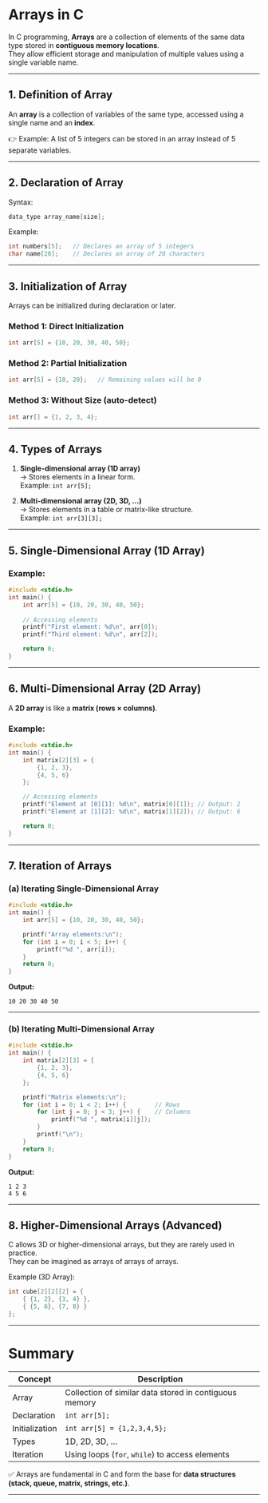 # Arrays in C

In C programming, **Arrays** are a collection of elements of the same data type stored in **contiguous memory locations**.  
They allow efficient storage and manipulation of multiple values using a single variable name.

---

## 1. Definition of Array
An **array** is a collection of variables of the same type, accessed using a single name and an **index**.

👉 Example: A list of 5 integers can be stored in an array instead of 5 separate variables.

---

## 2. Declaration of Array
Syntax:
```c
data_type array_name[size];
```

Example:
```c
int numbers[5];   // Declares an array of 5 integers
char name[20];    // Declares an array of 20 characters
```

---

## 3. Initialization of Array
Arrays can be initialized during declaration or later.

### Method 1: Direct Initialization
```c
int arr[5] = {10, 20, 30, 40, 50};
```

### Method 2: Partial Initialization
```c
int arr[5] = {10, 20};   // Remaining values will be 0
```

### Method 3: Without Size (auto-detect)
```c
int arr[] = {1, 2, 3, 4};
```

---

## 4. Types of Arrays
1. **Single-dimensional array (1D array)**  
   → Stores elements in a linear form.  
   Example: `int arr[5];`

2. **Multi-dimensional array (2D, 3D, …)**  
   → Stores elements in a table or matrix-like structure.  
   Example: `int arr[3][3];`

---

## 5. Single-Dimensional Array (1D Array)

### Example:
```c
#include <stdio.h>
int main() {
    int arr[5] = {10, 20, 30, 40, 50};
    
    // Accessing elements
    printf("First element: %d\n", arr[0]);
    printf("Third element: %d\n", arr[2]);

    return 0;
}
```

---

## 6. Multi-Dimensional Array (2D Array)

A **2D array** is like a **matrix (rows × columns)**.

### Example:
```c
#include <stdio.h>
int main() {
    int matrix[2][3] = {
        {1, 2, 3},
        {4, 5, 6}
    };

    // Accessing elements
    printf("Element at [0][1]: %d\n", matrix[0][1]); // Output: 2
    printf("Element at [1][2]: %d\n", matrix[1][2]); // Output: 6

    return 0;
}
```

---

## 7. Iteration of Arrays

### (a) Iterating Single-Dimensional Array
```c
#include <stdio.h>
int main() {
    int arr[5] = {10, 20, 30, 40, 50};

    printf("Array elements:\n");
    for (int i = 0; i < 5; i++) {
        printf("%d ", arr[i]);
    }
    return 0;
}
```

**Output:**
```
10 20 30 40 50
```

---

### (b) Iterating Multi-Dimensional Array
```c
#include <stdio.h>
int main() {
    int matrix[2][3] = {
        {1, 2, 3},
        {4, 5, 6}
    };

    printf("Matrix elements:\n");
    for (int i = 0; i < 2; i++) {        // Rows
        for (int j = 0; j < 3; j++) {    // Columns
            printf("%d ", matrix[i][j]);
        }
        printf("\n");
    }
    return 0;
}
```

**Output:**
```
1 2 3
4 5 6
```

---

## 8. Higher-Dimensional Arrays (Advanced)
C allows 3D or higher-dimensional arrays, but they are rarely used in practice.  
They can be imagined as arrays of arrays of arrays.

Example (3D Array):
```c
int cube[2][2][2] = {
    { {1, 2}, {3, 4} },
    { {5, 6}, {7, 8} }
};
```

---

# Summary

| Concept | Description |
|---------|-------------|
| Array | Collection of similar data stored in contiguous memory |
| Declaration | `int arr[5];` |
| Initialization | `int arr[5] = {1,2,3,4,5};` |
| Types | 1D, 2D, 3D, … |
| Iteration | Using loops (`for`, `while`) to access elements |

✅ Arrays are fundamental in C and form the base for **data structures (stack, queue, matrix, strings, etc.)**.

---
